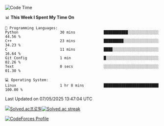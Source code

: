 
<!--START_SECTION:waka-->
![Code Time](http://img.shields.io/badge/Code%20Time-3%2C874%20hrs%2046%20mins-blue)

📊 **This Week I Spent My Time On** 

```text
💬 Programming Languages: 
Python                   30 mins             ███████████░░░░░░░░░░░░░░   44.56 % 
C++                      23 mins             █████████░░░░░░░░░░░░░░░░   34.23 % 
C                        11 mins             ████░░░░░░░░░░░░░░░░░░░░░   16.64 % 
Git Config               1 min               █░░░░░░░░░░░░░░░░░░░░░░░░   02.26 % 
Text                     0 secs              ░░░░░░░░░░░░░░░░░░░░░░░░░   01.30 % 

💻 Operating System: 
Linux                    1 hr 8 mins         █████████████████████████   100.00 % 
```


 Last Updated on 07/05/2025 13:47:04 UTC
<!--END_SECTION:waka-->


[![Solved.ac프로필](http://mazassumnida.wtf/api/generate_badge?boj=hckim96)](https://solved.ac/hckim96)[![Solved.ac streak](http://mazandi.herokuapp.com/api?handle=hckim96&theme=dark)](https://solved.ac/hckim96)


[![CodeForces Profile](https://cf.leed.at?id=hckim96)](https://codeforces.com/profile/hckim96)

